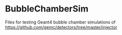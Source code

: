 # BubbleChamberSim
Files for testing Geant4 bubble chamber simulations of https://github.com/gemc/detectors/tree/master/injector
